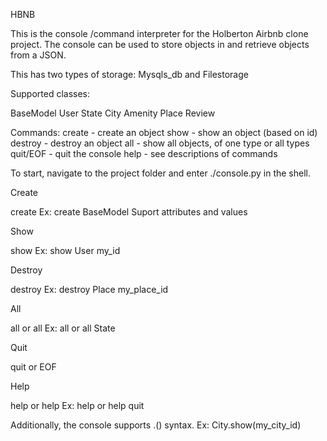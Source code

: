 HBNB

This is the console /command interpreter for the Holberton Airbnb clone project. The console can be used to store objects in and retrieve objects from a JSON.

This has two types of storage: Mysqls_db and Filestorage


Supported classes:

BaseModel
User
State
City
Amenity
Place
Review


Commands:
create - create an object
show - show an object (based on id)
destroy - destroy an object
all - show all objects, of one type or all types
quit/EOF - quit the console
help - see descriptions of commands

To start, navigate to the project folder and enter ./console.py in the shell.


Create

create <class name> Ex: create BaseModel Suport attributes and values


Show

show <class name> <object id> Ex: show User my_id


Destroy

destroy <class name> <object id> Ex: destroy Place my_place_id


All

all or all <class name> Ex: all or all State


Quit

quit or EOF


Help

help or help <command> Ex: help or help quit


Additionally, the console supports <class name>.<command>(<parameters>) syntax. Ex: City.show(my_city_id)
